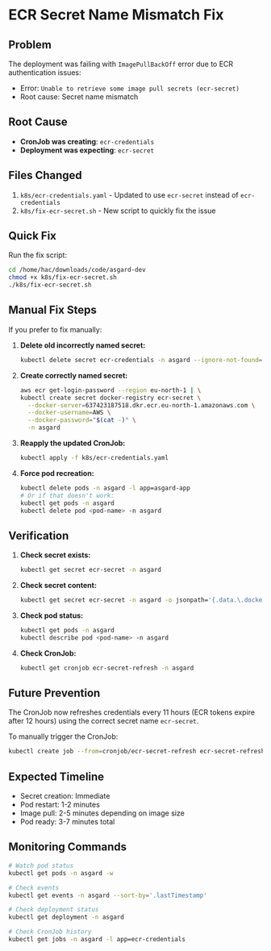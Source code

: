 # ECR Secret Name Mismatch Fix

## Problem

The deployment was failing with `ImagePullBackOff` error due to ECR authentication issues:

- Error: `Unable to retrieve some image pull secrets (ecr-secret)`
- Root cause: Secret name mismatch

## Root Cause

- **CronJob was creating**: `ecr-credentials`
- **Deployment was expecting**: `ecr-secret`

## Files Changed

1. `k8s/ecr-credentials.yaml` - Updated to use `ecr-secret` instead of `ecr-credentials`
2. `k8s/fix-ecr-secret.sh` - New script to quickly fix the issue

## Quick Fix

Run the fix script:

```bash
cd /home/hac/downloads/code/asgard-dev
chmod +x k8s/fix-ecr-secret.sh
./k8s/fix-ecr-secret.sh
```

## Manual Fix Steps

If you prefer to fix manually:

1. **Delete old incorrectly named secret:**

   ```bash
   kubectl delete secret ecr-credentials -n asgard --ignore-not-found=true
   ```

2. **Create correctly named secret:**

   ```bash
   aws ecr get-login-password --region eu-north-1 | \
   kubectl create secret docker-registry ecr-secret \
     --docker-server=637423187518.dkr.ecr.eu-north-1.amazonaws.com \
     --docker-username=AWS \
     --docker-password="$(cat -)" \
     -n asgard
   ```

3. **Reapply the updated CronJob:**

   ```bash
   kubectl apply -f k8s/ecr-credentials.yaml
   ```

4. **Force pod recreation:**
   ```bash
   kubectl delete pods -n asgard -l app=asgard-app
   # Or if that doesn't work:
   kubectl get pods -n asgard
   kubectl delete pod <pod-name> -n asgard
   ```

## Verification

1. **Check secret exists:**

   ```bash
   kubectl get secret ecr-secret -n asgard
   ```

2. **Check secret content:**

   ```bash
   kubectl get secret ecr-secret -n asgard -o jsonpath='{.data.\.dockerconfigjson}' | base64 -d | jq
   ```

3. **Check pod status:**

   ```bash
   kubectl get pods -n asgard
   kubectl describe pod <pod-name> -n asgard
   ```

4. **Check CronJob:**
   ```bash
   kubectl get cronjob ecr-secret-refresh -n asgard
   ```

## Future Prevention

The CronJob now refreshes credentials every 11 hours (ECR tokens expire after 12 hours) using the correct secret name `ecr-secret`.

To manually trigger the CronJob:

```bash
kubectl create job --from=cronjob/ecr-secret-refresh ecr-secret-refresh-manual -n asgard
```

## Expected Timeline

- Secret creation: Immediate
- Pod restart: 1-2 minutes
- Image pull: 2-5 minutes depending on image size
- Pod ready: 3-7 minutes total

## Monitoring Commands

```bash
# Watch pod status
kubectl get pods -n asgard -w

# Check events
kubectl get events -n asgard --sort-by='.lastTimestamp'

# Check deployment status
kubectl get deployment -n asgard

# Check CronJob history
kubectl get jobs -n asgard -l app=ecr-credentials
```
